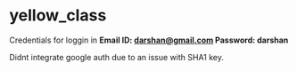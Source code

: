 # yellow_class

Credentials for loggin in
**Email ID: darshan@gmail.com
Password: darshan**

Didnt integrate google auth due to an issue with SHA1 key.


